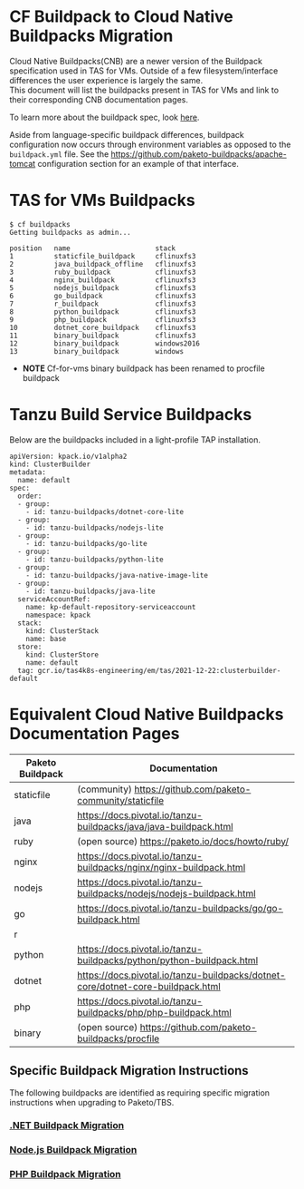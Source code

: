 # CF Buildpack to Cloud Native Buildpacks Migration
Cloud Native Buildpacks(CNB) are a newer version of the Buildpack specification used in TAS for VMs. Outside of a few filesystem/interface differences the user experience is largely the same.  
This document will list the buildpacks present in TAS for VMs and link to their corresponding CNB documentation pages.

To learn more about the buildpack spec, look [here](https://buildpacks.io/).

Aside from language-specific buildpack differences, buildpack configuration now occurs through environment variables as opposed to the `buildpack.yml` file. See the https://github.com/paketo-buildpacks/apache-tomcat configuration section for an example of that interface.

# TAS for VMs Buildpacks
```
$ cf buildpacks
Getting buildpacks as admin...

position   name                     stack         
1          staticfile_buildpack     cflinuxfs3    
2          java_buildpack_offline   cflinuxfs3    
3          ruby_buildpack           cflinuxfs3    
4          nginx_buildpack          cflinuxfs3    
5          nodejs_buildpack         cflinuxfs3    
6          go_buildpack             cflinuxfs3    
7          r_buildpack              cflinuxfs3    
8          python_buildpack         cflinuxfs3    
9          php_buildpack            cflinuxfs3    
10         dotnet_core_buildpack    cflinuxfs3    
11         binary_buildpack         cflinuxfs3    
12         binary_buildpack         windows2016   
13         binary_buildpack         windows       
```

* **NOTE** Cf-for-vms binary buildpack has been renamed to procfile buildpack


# Tanzu Build Service Buildpacks
Below are the buildpacks included in a light-profile TAP installation.
```
apiVersion: kpack.io/v1alpha2
kind: ClusterBuilder
metadata:
  name: default
spec:
  order:
  - group:
    - id: tanzu-buildpacks/dotnet-core-lite
  - group:
    - id: tanzu-buildpacks/nodejs-lite
  - group:
    - id: tanzu-buildpacks/go-lite
  - group:
    - id: tanzu-buildpacks/python-lite
  - group:
    - id: tanzu-buildpacks/java-native-image-lite
  - group:
    - id: tanzu-buildpacks/java-lite
  serviceAccountRef:
    name: kp-default-repository-serviceaccount
    namespace: kpack
  stack:
    kind: ClusterStack
    name: base
  store:
    kind: ClusterStore
    name: default
  tag: gcr.io/tas4k8s-engineering/em/tas/2021-12-22:clusterbuilder-default
```


# Equivalent Cloud Native Buildpacks Documentation Pages
| Paketo Buildpack | Documentation                                                                   |
| ---------------- | ------------------------------------------------------------------------------- |
| staticfile       | (community) https://github.com/paketo-community/staticfile                      |
| java             | https://docs.pivotal.io/tanzu-buildpacks/java/java-buildpack.html               |
| ruby             | (open source) https://paketo.io/docs/howto/ruby/                                |
| nginx            | https://docs.pivotal.io/tanzu-buildpacks/nginx/nginx-buildpack.html             |
| nodejs           | https://docs.pivotal.io/tanzu-buildpacks/nodejs/nodejs-buildpack.html           |
| go               | https://docs.pivotal.io/tanzu-buildpacks/go/go-buildpack.html                   |
| r                |                                                                                 |
| python           | https://docs.pivotal.io/tanzu-buildpacks/python/python-buildpack.html           |
| dotnet           | https://docs.pivotal.io/tanzu-buildpacks/dotnet-core/dotnet-core-buildpack.html |
| php              | https://docs.pivotal.io/tanzu-buildpacks/php/php-buildpack.html                 |
| binary           | (open source) https://github.com/paketo-buildpacks/procfile                     |


## Specific Buildpack Migration Instructions
The following buildpacks are identified as requiring specific migration instructions when upgrading to Paketo/TBS.
### [.NET Buildpack Migration ](https://docs.pivotal.io/tanzu-buildpacks/dotnet-core/dotnet-core-migration.html)

### [Node.js Buildpack Migration](https://docs.pivotal.io/tanzu-buildpacks/nodejs/nodejs-migration.html)

### [PHP Buildpack Migration](https://docs.pivotal.io/tanzu-buildpacks/php/php-migration.html)
